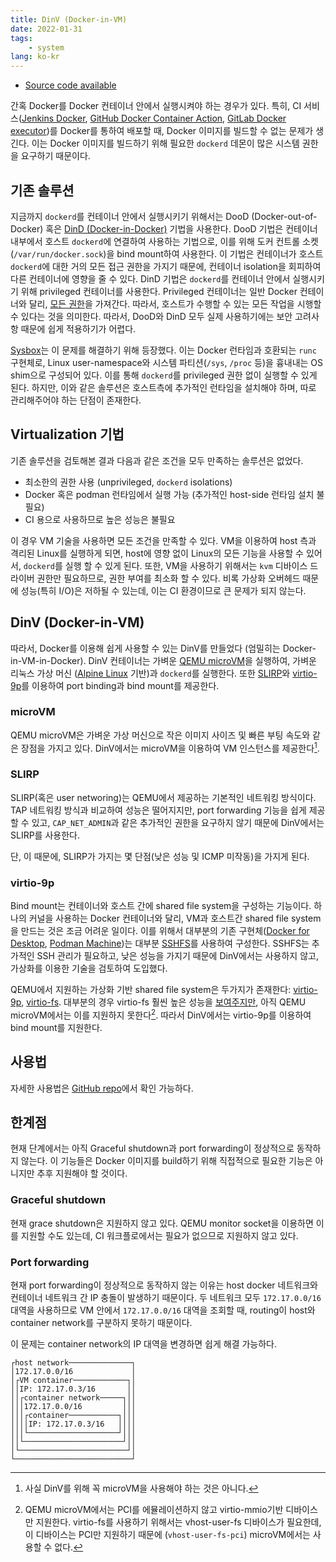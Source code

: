 ```yaml
---
title: DinV (Docker-in-VM)
date: 2022-01-31
tags:
    - system
lang: ko-kr
---
```


* [Source code available](https://github.com/Pusnow/dinv)

간혹 Docker를 Docker 컨테이너 안에서 실행시켜야 하는 경우가 있다.
특히, CI 서비스([Jenkins Docker](https://plugins.jenkins.io/docker-plugin/), [GitHub Docker Container Action](https://docs.github.com/en/actions/creating-actions/creating-a-docker-container-action), [GitLab Docker executor](https://docs.gitlab.com/runner/executors/docker.html))를 Docker를 통하여 배포할 때, Docker 이미지를 빌드할 수 없는 문제가 생긴다.
이는 Docker 이미지를 빌드하기 위해 필요한 `dockerd` 데몬이 많은 시스템 권한을 요구하기 때문이다.

## 기존 솔루션

지금까지 `dockerd`를 컨테이너 안에서 실행시키기 위해서는 DooD (Docker-out-of-Docker) 혹은 [DinD (Docker-in-Docker)](https://jpetazzo.github.io/2015/09/03/do-not-use-docker-in-docker-for-ci/) 기법을 사용한다.
DooD 기법은 컨테이너 내부에서 호스트 `dockerd`에 연결하여 사용하는 기법으로, 이를 위해 도커 컨트롤 소켓(`/var/run/docker.sock`)을 bind mount하여 사용한다.
이 기법은 컨테이너가 호스트 `dockerd`에 대한 거의 모든 접근 권한을 가지기 때문에, 컨테이너 isolation을 회피하여 다른 컨테이너에 영향을 줄 수 있다.
DinD 기법은 `dockerd`를 컨테이너 안에서 실행시키기 위해 privileged 컨테이너를 사용한다. Privileged 컨테이너는 일반 Docker 컨테이너와 달리, [모든 권한](https://docs.docker.com/engine/reference/commandline/run/#full-container-capabilities---privileged)을 가져간다. 따라서, 호스트가 수행할 수 있는 모든 작업을 시행할 수 있다는 것을 의미한다.
따라서, DooD와 DinD 모두 실제 사용하기에는 보안 고려사항 때문에 쉽게 적용하기가 어렵다.

[Sysbox](https://github.com/nestybox/sysbox)는 이 문제를 해결하기 위해 등장했다. 이는 Docker 런타임과 호환되는 `runc` 구현체로, Linux user-namespace와 시스템 파티션(`/sys`, `/proc` 등)을 흉내내는 OS shim으로 구성되어 있다. 이를 통해 `dockerd`를 privileged 권한 없이 실행할 수 있게 된다.
하지만, 이와 같은 솔루션은 호스트측에 추가적인 런타임을 설치해야 하며, 따로 관리해주어야 하는 단점이 존재한다.

## Virtualization 기법

기존 솔루션을 검토해본 결과 다음과 같은 조건을 모두 만족하는 솔루션은 없었다.

* 최소한의 권한 사용 (unprivileged, `dockerd` isolations)
* Docker 혹은 podman 런타임에서 실행 가능 (추가적인 host-side 런타임 설치 불필요)
* CI 용으로 사용하므로 높은 성능은 불필요

이 경우 VM 기술을 사용하면 모든 조건을 만족할 수 있다.
VM을 이용하여 host 측과 격리된 Linux를 실행하게 되면, host에 영향 없이 Linux의 모든 기능을 사용할 수 있어서, `dockerd`를 실행 할 수 있게 된다.
또한, VM을 사용하기 위해서는 `kvm` 디바이스 드라이버 권한만 필요하므로, 권한 부여를 최소화 할 수 있다.
비록 가상화 오버헤드 때문에 성능(특히 I/O)은 저하될 수 있는데, 이는 CI 환경이므로 큰 문제가 되지 않는다.

## DinV (Docker-in-VM)

따라서, Docker를 이용해 쉽게 사용할 수 있는 DinV를 만들었다 (엄밀히는 Docker-in-VM-in-Docker).
DinV 컨테이너는 가벼운 [QEMU microVM](https://qemu.readthedocs.io/en/latest/system/i386/microvm.html)을 실행하여, 가벼운 리눅스 가상 머신 ([Alpine Linux](https://www.alpinelinux.org/) 기반)과 `dockerd`를 실행한다.
또한 [SLIRP](https://wiki.qemu.org/Documentation/Networking#User_Networking_.28SLIRP.29)와 [virtio-9p](https://wiki.qemu.org/Documentation/9psetup)를 이용하여 port binding과 bind mount를 제공한다.

### microVM

QEMU microVM은 가벼운 가상 머신으로 작은 이미지 사이즈 및 빠른 부팅 속도와 같은 장점을 가지고 있다.
DinV에서는 microVM을 이용하여 VM 인스턴스를 제공한다[^1].

### SLIRP

SLIRP(혹은 user networing)는 QEMU에서 제공하는 기본적인 네트워킹 방식이다.
TAP 네트워킹 방식과 비교하여 성능은 떨어지지만, port forwarding 기능을 쉽게 제공할 수 있고, `CAP_NET_ADMIN`과 같은 추가적인 권한을 요구하지 않기 때문에 DinV에서는 SLIRP를 사용한다.

단, 이 때문에, SLIRP가 가지는 몇 단점(낮은 성능 및 ICMP 미작동)을 가지게 된다.

### virtio-9p

Bind mount는 컨테이너와 호스트 간에 shared file system을 구성하는 기능이다.
하나의 커널을 사용하는 Docker 컨테이너와 달리, VM과 호스트간 shared file system을 만드는 것은 조금 어려운 일이다.
이를 위해서 대부분의 기존 구현체([Docker for Desktop](https://www.docker.com/products/docker-desktop), [Podman Machine](https://docs.podman.io/en/latest/markdown/podman-machine.1.html))는 대부분 [SSHFS](https://github.com/libfuse/sshfs)를 사용하여 구성한다.
SSHFS는 추가적인 SSH 관리가 필요하고, 낮은 성능을 가지기 때문에 DinV에서는 사용하지 않고, 가상화를 이용한 기술을 검토하여 도입했다.

QEMU에서 지원하는 가상화 기반 shared file system은 두가지가 존재한다: [virtio-9p](https://wiki.qemu.org/Documentation/9psetup), [virtio-fs](https://virtio-fs.gitlab.io).
대부분의 경우 virtio-fs 훨씬 높은 성능을 [보여주지만](https://vmsplice.net/~stefan/virtio-fs_%20A%20Shared%20File%20System%20for%20Virtual%20Machines.pdf), 아직 QEMU microVM에서는 이를 지원하지 못한다[^2].
따라서 DinV에서는 virtio-9p를 이용하여 bind mount를 지원한다.

## 사용법

자세한 사용법은 [GitHub repo](https://github.com/Pusnow/dinv)에서 확인 가능하다.

## 한계점

현재 단계에서는 아직 Graceful shutdown과 port forwarding이 정상적으로 동작하지 않는다.
이 기능들은 Docker 이미지를 build하기 위해 직접적으로 필요한 기능은 아니지만 추후 지원해야 할 것이다.

### Graceful shutdown

현재 grace shutdown은 지원하지 않고 있다. QEMU monitor socket을 이용하면 이를 지원할 수도 있는데, CI 워크플로에서는 필요가 없으므로 지원하지 않고 있다.

### Port forwarding

현재 port forwarding이 정상적으로 동작하지 않는 이유는 host docker 네트워크와 컨테이너 네트워크 간 IP 충돌이 발생하기 때문이다. 두 네트워크 모두 `172.17.0.0/16` 대역을 사용하므로 VM 안에서 `172.17.0.0/16` 대역을 조회할 때, routing이 host와 container network를 구분하지 못하기 때문이다.

이 문제는 container network의 IP 대역을 변경하면 쉽게 해결 가능하다.

```
┌host network──────────────┐
│172.17.0.0/16             │
│┌VM container────────────┐│
││IP: 172.17.0.3/16       ││
││┌container network─────┐││
│││172.17.0.0/16         │││
│││┌container───────────┐│││
││││IP: 172.17.0.3/16   ││││
│││└────────────────────┘│││
││└──────────────────────┘││
│└────────────────────────┘│
└──────────────────────────┘
```

[^1]: 사실 DinV를 위해 꼭 microVM을 사용해야 하는 것은 아니다.
[^2]: QEMU microVM에서는 PCI를 에뮬레이션하지 않고 virtio-mmio기반 디바이스만 지원한다. virtio-fs를 사용하기 위해서는
 vhost-user-fs 디바이스가 필요한데, 이 디바이스는 PCI만 지원하기 때문에 (`vhost-user-fs-pci`) microVM에서는 사용할 수 없다.
